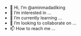 - 👋 Hi, I’m @aminmadadiking
- 👀 I’m interested in ...
- 🌱 I’m currently learning ...
- 💞️ I’m looking to collaborate on ...
- 📫 How to reach me ...

<!---
aminmadadiking/aminmadadiking is a ✨ special ✨ repository because its `README.md` (this file) appears on your GitHub profile.
You can click the Preview link to take a look at your changes.
--->
